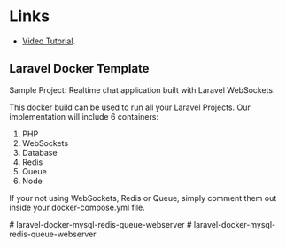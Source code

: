 # Links
- [Video Tutorial](https://youtu.be/WahJ91Nrgn0).
<!-- - [Blog Post](https://www.ahtcloud.com/laravel-websockets-example-chat-application) -->

## Laravel Docker Template

Sample Project: Realtime chat application built with Laravel WebSockets. 

This docker build can be used to run all your Laravel Projects.
Our implementation will include 6 containers:
1. PHP
2. WebSockets
3. Database
4. Redis
5. Queue
6. Node

If your not using WebSockets, Redis or Queue, simply comment them out inside your docker-compose.yml file.

#   l a r a v e l - d o c k e r - m y s q l - r e d i s - q u e u e - w e b s e r v e r  
 #   l a r a v e l - d o c k e r - m y s q l - r e d i s - q u e u e - w e b s e r v e r  
 